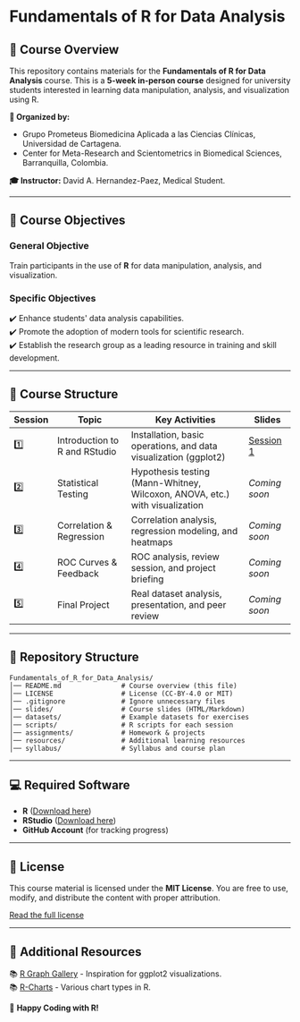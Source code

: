 # Fundamentals of R for Data Analysis

## 📌 Course Overview
This repository contains materials for the **Fundamentals of R for Data Analysis** course. This is a **5-week in-person course** designed for university students interested in learning data manipulation, analysis, and visualization using R.

**📍 Organized by:**
- Grupo Prometeus Biomedicina Aplicada a las Ciencias Clínicas, Universidad de Cartagena.
- Center for Meta-Research and Scientometrics in Biomedical Sciences, Barranquilla, Colombia.

**🎓 Instructor:** David A. Hernandez-Paez, Medical Student.

---

## 🎯 Course Objectives
### **General Objective**
Train participants in the use of **R** for data manipulation, analysis, and visualization.

### **Specific Objectives**
✔️ Enhance students' data analysis capabilities.  
✔️ Promote the adoption of modern tools for scientific research.  
✔️ Establish the research group as a leading resource in training and skill development.  

---

## 📅 Course Structure

| **Session** | **Topic** | **Key Activities** | **Slides** |
|------------|----------|------------------|------------|
| 1️⃣ | Introduction to R and RStudio | Installation, basic operations, and data visualization (ggplot2) | [Session 1](https://davidtdep.github.io/Fundamentals_of_R_for_Data_Analysis/slides/Session_1.html) |
| 2️⃣ | Statistical Testing | Hypothesis testing (Mann-Whitney, Wilcoxon, ANOVA, etc.) with visualization | _Coming soon_ |
| 3️⃣ | Correlation & Regression | Correlation analysis, regression modeling, and heatmaps | _Coming soon_ |
| 4️⃣ | ROC Curves & Feedback | ROC analysis, review session, and project briefing | _Coming soon_ |
| 5️⃣ | Final Project | Real dataset analysis, presentation, and peer review | _Coming soon_ |

---

## 📂 Repository Structure

```
Fundamentals_of_R_for_Data_Analysis/
│── README.md               # Course overview (this file)
│── LICENSE                 # License (CC-BY-4.0 or MIT)
│── .gitignore              # Ignore unnecessary files
│── slides/                 # Course slides (HTML/Markdown)
│── datasets/               # Example datasets for exercises
│── scripts/                # R scripts for each session
│── assignments/            # Homework & projects
│── resources/              # Additional learning resources
│── syllabus/               # Syllabus and course plan
```

---

## 💻 Required Software
- **R** ([Download here](https://cran.r-project.org/))
- **RStudio** ([Download here](https://posit.co/downloads/))
- **GitHub Account** (for tracking progress)

---

## 📜 License
This course material is licensed under the **MIT License**. You are free to use, modify, and distribute the content with proper attribution.

[Read the full license](LICENSE)

---

## 🔗 Additional Resources
📚 [R Graph Gallery](https://r-graph-gallery.com/) - Inspiration for ggplot2 visualizations.  
📚 [R-Charts](https://r-charts.com/) - Various chart types in R.  

🚀 **Happy Coding with R!**
